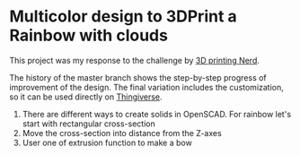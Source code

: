 # Multicolor design to 3DPrint a Rainbow with clouds

This project was my response to the challenge by [3D printing Nerd](https://www.youtube.com/watch?v=quFqjUUYN6E).

The history of the master branch shows the step-by-step progress of improvement of the design.
The final variation includes the customization, so it can be used directly on [Thingiverse](https://www.thingiverse.com/thing:3100539).

1. There are different ways to create solids in OpenSCAD. For rainbow let's start with rectangular
cross-section
2. Move the cross-section into distance from the Z-axes
3. User one of extrusion function to make a bow
